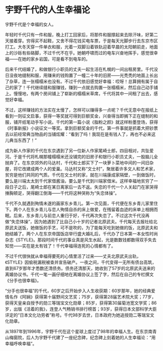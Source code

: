 # 宇野千代的人生幸福论

宇野千代是个幸福的女人。 

年轻时千代只有一件和服，晚上打工回家后，将那件和服撑起来去除汗味，好第二天接着穿。穷得买不起鞋，又舍不得花钱买电车票，于是每天光脚步行去东京市区打工。大冬天穿一件单衣和服，光着一双脚沿着铁轨迎着早晨的太阳朝前走，地面上的沙砾有些硌脚，不过千代不在乎。她朝呼啸而过的电车兴奋地挥手，感觉很幸福——在她的家乡岩国，可是看不到电车的。 

后来千代结婚了，和做银行小职员的丈夫一起生活在札幌的一间出租房里。千代没日没夜地缝制和服，用赚来的钱购置了一幢二十年的旧房——光秃秃的地面上长出了杂草，连一张榻榻米也没有。不过千代依旧感觉好幸福：哎呀！总算拥有属于自己的家了！千代继续缝和服赚钱，赚到一点就去购置一张榻榻米，然后自己动手铺上。慢慢地，有两个房间铺上了崭新的榻榻米草席，千代将其中一间租了出去，感觉好幸福。 

不过，这样赚钱的方法实在太慢了，怎样可以赚得多一点呢？千代无意中在报纸上看到一则征文启事，获得一等奖就可得到巨额奖金，兴奋得当即搁下正在缝制的和服，铺开纸笔动手写小说。千代的第一篇小说《脂粉之颜》就这样粉墨登场，获得《时事新报》小说征文一等奖。拿到巨额奖金的千代，第一件事就是抓着大把钞票去以前经常典当物品的当铺炫耀：“看到了吗！我现在是有钱人了，再也不必来这儿典当东西了！” 

成为新人作家的千代在东京遇到了另一位新人作家尾崎士郎，四目相对，共坠爱河。于是千代将札幌那幢榻榻米还没铺完的旧房子和银行小职员丈夫，一股脑儿全抛弃了。在东京郊外的马达村，千代和士郎买下了一块萝卜菜地中间的一间旧杂屋，将它改建成两个人的爱巢。马达村又称“文士村”，聚居着许多文人和艺术家，贫穷是他们共同的气质。千代在文士村的家，就在川端康成家隔壁，一到做饭时，要么是川端太太到千代家借酱油，要么是千代到川端家借米。这样幸福地贫穷了一段日子之后，尾崎士郎在某日离家后一去不返。失恋的千代一个人关起门在家哭得捶胸顿足，哭得翻江倒海——千代将这种哭称为“失恋体操”。 

千代不久就遇到殉情未遂的画家东乡青儿。第一次见面，千代便在东乡青儿家里住下。两个人在东乡青儿与恋人殉情自杀的床上做爱，在残留着血迹的床单上相拥而眠。后来，东乡青儿与前恋人重归于好，千代再次失恋了。不过这次千代没再做“失恋体操”，因为她遇到了比自己小十岁的记者北原武夫。千代每天去报社给北原武夫送饭，她做饭的手艺，可不是吹的，为了能每天吃到她做的饭，北原武夫和她结婚了。两个人在东京帝国饭店举行盛大婚礼后，千代办了日本第一本女性时尚杂志《STYLE》。那段时间千代的事业真是风生水起，光是数数钱都数得双手失去知觉——实在是太有钱了！千代幸福得连死的心情都有了。 

不过千代很快就从幸福得要死的心情里活了过来——丈夫北原武夫出轨，《STYLE》因偷税漏税被查并宣告破产。一夜之间，千代变得一无所有债台高筑，直到67岁那年才悉数还清债务。债务还清那天，她收到了57岁的北原武夫送来的离婚协议书。千代一笔一画仔细地在离婚协议上签了字，然后在自己的专栏撰文《分手也很幸福》。 

“分手也很幸福”的千代，60岁之后开始步入人生收获期：60岁那年，她的经典爱情名作《阿娴》获得第十届野间文艺奖；75岁，获得第28届艺术院大奖；77岁，获得天皇亲自授予的勋三等瑞宝文化勋章；85岁，获得第30届菊池宽文学奖；86岁，出版《活着的我》，连登人气畅销书排行榜首；93岁，获得日本文部科学大臣评定的“日本文化功劳者”称号。千代98岁去世，日本政府为她追授勋二等瑞宝文化勋章。 

从1897年到1996年，宇野千代在这个星球上度过了98年的幸福人生。在东京南青山梅窗院，后人为宇野千代建了一座纪念碑，纪念碑上刻着她的人生幸福论：“用幸福呼唤幸福”。